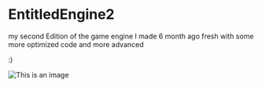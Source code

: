 # EntitledEngine2
my second Edition of the game engine I made 6 month ago fresh with some more optimized code and more advanced

:)


![This is an image](https://myoctocat.com/assets/images/base-octocat.svg)

